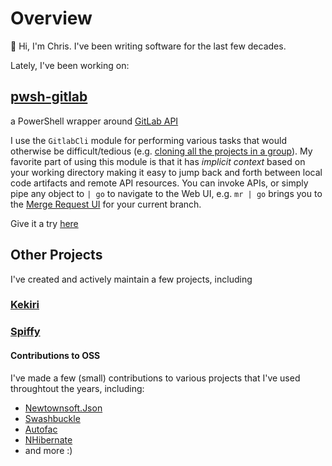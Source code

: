 # Overview

👋 Hi, I'm Chris.  I've been writing software for the last few decades.

Lately, I've been working on:

## [pwsh-gitlab](https://github.com/chris-peterson/pwsh-gitlab)

a PowerShell wrapper around [GitLab API](https://docs.gitlab.com/ee/api/)

I use the `GitlabCli` module for performing various tasks that would otherwise be difficult/tedious (e.g. [cloning all the projects in a group](https://github.com/chris-peterson/pwsh-gitlab#clone-gitlabgroup-aka-copy-gitlabgrouptolocalfilesystem)).
My favorite part of using this module is that it has _implicit context_ based on your working directory making it easy to jump back and forth between
local code artifacts and remote API resources.  You can invoke APIs, or simply pipe any object to `| go` to navigate to the Web UI, e.g. `mr | go`
brings you to the [Merge Request UI](https://docs.gitlab.com/ee/user/project/merge_requests/) for your current branch.

Give it a try [here](https://github.com/chris-peterson/pwsh-gitlab#getting-started)

## Other Projects

I've created and actively maintain a few projects, including

### [Kekiri](https://github.com/chris-peterson/kekiri#overview)

### [Spiffy](https://github.com/chris-peterson/spiffy/#overview)

#### Contributions to OSS

I've made a few (small) contributions to various projects that I've used throughtout the years, including:
* [Newtownsoft.Json](https://github.com/JamesNK/Newtonsoft.Json)
* [Swashbuckle](https://github.com/domaindrivendev/Swashbuckle.WebApi)
* [Autofac](https://github.com/autofac/Autofac)
* [NHibernate](https://github.com/nhibernate/nhibernate-core)
* and more :)
